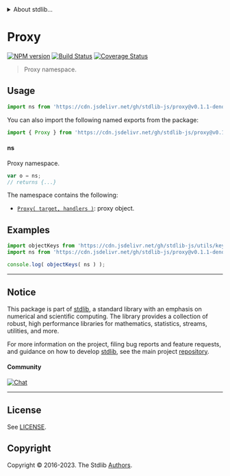 <!--

@license Apache-2.0

Copyright (c) 2018 The Stdlib Authors.

Licensed under the Apache License, Version 2.0 (the "License");
you may not use this file except in compliance with the License.
You may obtain a copy of the License at

   http://www.apache.org/licenses/LICENSE-2.0

Unless required by applicable law or agreed to in writing, software
distributed under the License is distributed on an "AS IS" BASIS,
WITHOUT WARRANTIES OR CONDITIONS OF ANY KIND, either express or implied.
See the License for the specific language governing permissions and
limitations under the License.

-->


<details>
  <summary>
    About stdlib...
  </summary>
  <p>We believe in a future in which the web is a preferred environment for numerical computation. To help realize this future, we've built stdlib. stdlib is a standard library, with an emphasis on numerical and scientific computation, written in JavaScript (and C) for execution in browsers and in Node.js.</p>
  <p>The library is fully decomposable, being architected in such a way that you can swap out and mix and match APIs and functionality to cater to your exact preferences and use cases.</p>
  <p>When you use stdlib, you can be absolutely certain that you are using the most thorough, rigorous, well-written, studied, documented, tested, measured, and high-quality code out there.</p>
  <p>To join us in bringing numerical computing to the web, get started by checking us out on <a href="https://github.com/stdlib-js/stdlib">GitHub</a>, and please consider <a href="https://opencollective.com/stdlib">financially supporting stdlib</a>. We greatly appreciate your continued support!</p>
</details>

# Proxy

[![NPM version][npm-image]][npm-url] [![Build Status][test-image]][test-url] [![Coverage Status][coverage-image]][coverage-url] <!-- [![dependencies][dependencies-image]][dependencies-url] -->

> Proxy namespace.



<section class="usage">

## Usage

```javascript
import ns from 'https://cdn.jsdelivr.net/gh/stdlib-js/proxy@v0.1.1-deno/mod.js';
```

You can also import the following named exports from the package:

```javascript
import { Proxy } from 'https://cdn.jsdelivr.net/gh/stdlib-js/proxy@v0.1.1-deno/mod.js';
```

#### ns

Proxy namespace.

```javascript
var o = ns;
// returns {...}
```

The namespace contains the following:

<!-- <toc pattern="*"> -->

<div class="namespace-toc">

-   <span class="signature">[`Proxy( target, handlers )`][@stdlib/proxy/ctor]</span><span class="delimiter">: </span><span class="description">proxy object.</span>

</div>

<!-- </toc> -->

</section>

<!-- /.usage -->

<section class="examples">

## Examples

<!-- TODO: better examples -->

<!-- eslint no-undef: "error" -->

```javascript
import objectKeys from 'https://cdn.jsdelivr.net/gh/stdlib-js/utils/keys@deno/mod.js';
import ns from 'https://cdn.jsdelivr.net/gh/stdlib-js/proxy@v0.1.1-deno/mod.js';

console.log( objectKeys( ns ) );
```

</section>

<!-- /.examples -->

<!-- Section for related `stdlib` packages. Do not manually edit this section, as it is automatically populated. -->

<section class="related">

</section>

<!-- /.related -->

<!-- Section for all links. Make sure to keep an empty line after the `section` element and another before the `/section` close. -->


<section class="main-repo" >

* * *

## Notice

This package is part of [stdlib][stdlib], a standard library with an emphasis on numerical and scientific computing. The library provides a collection of robust, high performance libraries for mathematics, statistics, streams, utilities, and more.

For more information on the project, filing bug reports and feature requests, and guidance on how to develop [stdlib][stdlib], see the main project [repository][stdlib].

#### Community

[![Chat][chat-image]][chat-url]

---

## License

See [LICENSE][stdlib-license].


## Copyright

Copyright &copy; 2016-2023. The Stdlib [Authors][stdlib-authors].

</section>

<!-- /.stdlib -->

<!-- Section for all links. Make sure to keep an empty line after the `section` element and another before the `/section` close. -->

<section class="links">

[npm-image]: http://img.shields.io/npm/v/@stdlib/proxy.svg
[npm-url]: https://npmjs.org/package/@stdlib/proxy

[test-image]: https://github.com/stdlib-js/proxy/actions/workflows/test.yml/badge.svg?branch=v0.1.1
[test-url]: https://github.com/stdlib-js/proxy/actions/workflows/test.yml?query=branch:v0.1.1

[coverage-image]: https://img.shields.io/codecov/c/github/stdlib-js/proxy/main.svg
[coverage-url]: https://codecov.io/github/stdlib-js/proxy?branch=main

<!--

[dependencies-image]: https://img.shields.io/david/stdlib-js/proxy.svg
[dependencies-url]: https://david-dm.org/stdlib-js/proxy/main

-->

[chat-image]: https://img.shields.io/gitter/room/stdlib-js/stdlib.svg
[chat-url]: https://app.gitter.im/#/room/#stdlib-js_stdlib:gitter.im

[stdlib]: https://github.com/stdlib-js/stdlib

[stdlib-authors]: https://github.com/stdlib-js/stdlib/graphs/contributors

[umd]: https://github.com/umdjs/umd
[es-module]: https://developer.mozilla.org/en-US/docs/Web/JavaScript/Guide/Modules

[deno-url]: https://github.com/stdlib-js/proxy/tree/deno
[umd-url]: https://github.com/stdlib-js/proxy/tree/umd
[esm-url]: https://github.com/stdlib-js/proxy/tree/esm
[branches-url]: https://github.com/stdlib-js/proxy/blob/main/branches.md

[stdlib-license]: https://raw.githubusercontent.com/stdlib-js/proxy/main/LICENSE

<!-- <toc-links> -->

[@stdlib/proxy/ctor]: https://github.com/stdlib-js/proxy/tree/main/ctor

<!-- </toc-links> -->

</section>

<!-- /.links -->
